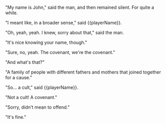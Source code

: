 "My name is John," said the man, and then remained silent. For quite a while.

"I meant like, in a broader sense," said {{playerName}}.

"Oh, yeah, yeah. I knew, sorry about that," said the man.

"It's nice knowing your name, though."

"Sure, no, yeah. The covenant, we're the covenant."

"And what's that?"

"A family of people with different fathers and mothers that joined together for a cause."

"So... a cult," said {{playerName}}.

"Not a cult! A covenant."

"Sorry, didn't mean to offend."

"It's fine."
